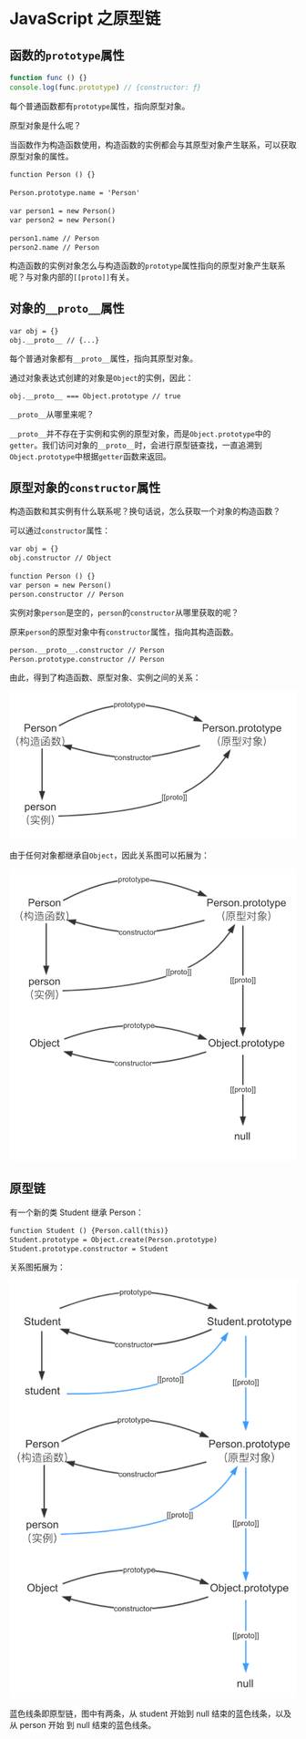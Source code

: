 # JavaScript 之原型链

## 函数的`prototype`属性

```javascript
function func () {}
console.log(func.prototype) // {constructor: ƒ}
```

每个普通函数都有`prototype`属性，指向原型对象。

原型对象是什么呢？

当函数作为构造函数使用，构造函数的实例都会与其原型对象产生联系，可以获取原型对象的属性。

    function Person () {}

    Person.prototype.name = 'Person'

    var person1 = new Person()
    var person2 = new Person()

    person1.name // Person
    person2.name // Person

构造函数的实例对象怎么与构造函数的`prototype`属性指向的原型对象产生联系呢？与对象内部的`[[proto]]`有关。

## 对象的`__proto__`属性

    var obj = {}
    obj.__proto__ // {...}

每个普通对象都有`__proto__`属性，指向其原型对象。

通过对象表达式创建的对象是`Object`的实例，因此：

    obj.__proto__ === Object.prototype // true

`__proto__`从哪里来呢？

`__proto__`并不存在于实例和实例的原型对象，而是`Object.prototype`中的`getter`。我们访问对象的`__proto__`时，会进行原型链查找，一直追溯到`Object.prototype`中根据`getter`函数来返回。

## 原型对象的`constructor`属性

构造函数和其实例有什么联系呢？换句话说，怎么获取一个对象的构造函数？

可以通过`constructor`属性：

    var obj = {}
    obj.constructor // Object
   
    function Person () {}
    var person = new Person()
    person.constructor // Person
   
实例对象`person`是空的，`person`的`constructor`从哪里获取的呢？

原来`person`的原型对象中有`constructor`属性，指向其构造函数。

    person.__proto__.constructor // Person
    Person.prototype.constructor // Person

由此，得到了构造函数、原型对象、实例之间的关系：

![](/assets/prototype1.jpg)

由于任何对象都继承自`Object`，因此关系图可以拓展为：

![](/assets/prototype2.png)

## 原型链

有一个新的类 Student 继承 Person：

    function Student () {Person.call(this)}
    Student.prototype = Object.create(Person.prototype)
    Student.prototype.constructor = Student
    
关系图拓展为：

![](/assets/prototype3.png)

蓝色线条即原型链，图中有两条，从 student 开始到 null 结束的蓝色线条，以及从 person 开始 到 null 结束的蓝色线条。
